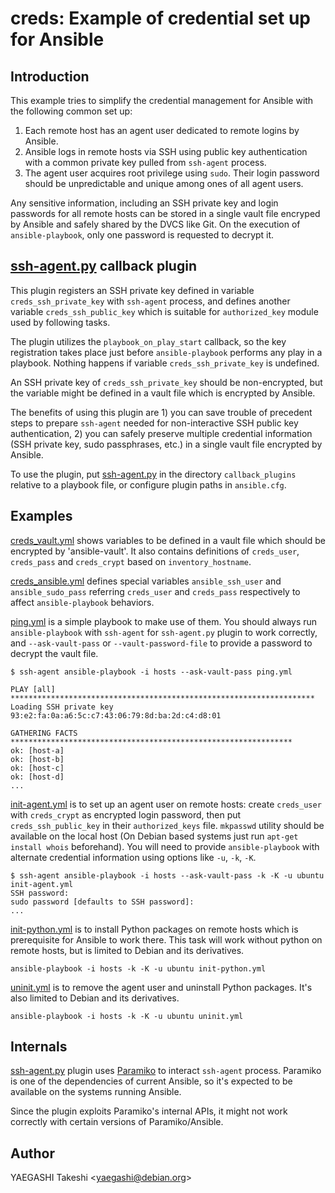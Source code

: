 # creds: Example of credential set up for Ansible

## Introduction

This example tries to simplify the credential management for Ansible with the
following common set up:

  1. Each remote host has an agent user dedicated to remote logins by Ansible.
  2. Ansible logs in remote hosts via SSH using public key authentication with
     a common private key pulled from `ssh-agent` process.
  3. The agent user acquires root privilege using `sudo`.  Their login password
     should be unpredictable and unique among ones of all agent users.

Any sensitive information, including an SSH private key and login passwords for
all remote hosts can be stored in a single vault file encryped by Ansible and
safely shared by the DVCS like Git.  On the execution of `ansible-playbook`,
only one password is requested to decrypt it.

## [ssh-agent.py](callback_plugins/ssh-agent.py) callback plugin

This plugin registers an SSH private key defined in variable
`creds_ssh_private_key` with `ssh-agent` process, and defines another variable
`creds_ssh_public_key` which is suitable for `authorized_key` module used by
following tasks.

The plugin utilizes the `playbook_on_play_start` callback, so the key
registration takes place just before `ansible-playbook` performs any play in a
playbook.  Nothing happens if variable `creds_ssh_private_key` is undefined.

An SSH private key of `creds_ssh_private_key` should be non-encrypted, but the
variable might be defined in a vault file which is encrypted by Ansible.

The benefits of using this plugin are 1) you can save trouble of precedent
steps to prepare `ssh-agent` needed for non-interactive SSH public key
authentication, 2) you can safely preserve multiple credential information (SSH
private key, sudo passphrases, etc.) in a single vault file encrypted by
Ansible.

To use the plugin, put [ssh-agent.py](callback_plugins/ssh-agent.py) in the
directory `callback_plugins` relative to a playbook file, or configure plugin
paths in `ansible.cfg`.

## Examples

[creds_vault.yml](creds_vault.yml) shows variables to be defined in a vault
file which should be encrypted by 'ansible-vault'.  It also contains
definitions of `creds_user`, `creds_pass` and `creds_crypt` based on
`inventory_hostname`.

[creds_ansible.yml](creds_ansible.yml) defines special variables
`ansible_ssh_user` and `ansible_sudo_pass` referring `creds_user` and
`creds_pass` respectively to affect `ansible-playbook` behaviors.

[ping.yml](ping.yml) is a simple playbook to make use of them.  You should
always run `ansible-playbook` with `ssh-agent` for `ssh-agent.py` plugin to
work correctly, and `--ask-vault-pass` or `--vault-password-file` to provide a
password to decrypt the vault file.

```
$ ssh-agent ansible-playbook -i hosts --ask-vault-pass ping.yml

PLAY [all] ******************************************************************** 
Loading SSH private key 93:e2:fa:0a:a6:5c:c7:43:06:79:8d:ba:2d:c4:d8:01

GATHERING FACTS *************************************************************** 
ok: [host-a]
ok: [host-b]
ok: [host-c]
ok: [host-d]
...
```

[init-agent.yml](init-agent.yml) is to set up an agent user on remote hosts:
create `creds_user` with `creds_crypt` as encrypted login password, then put
`creds_ssh_public_key` in their `authorized_keys` file.  `mkpasswd` utility
should be available on the local host (On Debian based systems just run
`apt-get install whois` beforehand).  You will need to provide
`ansible-playbook` with alternate credential information using options like
`-u`, `-k`, `-K`.

```
$ ssh-agent ansible-playbook -i hosts --ask-vault-pass -k -K -u ubuntu init-agent.yml
SSH password: 
sudo password [defaults to SSH password]: 
...
``` 

[init-python.yml](init-python.yml) is to install Python packages on remote
hosts which is prerequisite for Ansible to work there.  This task will work
without python on remote hosts, but is limited to Debian and its derivatives.

```
ansible-playbook -i hosts -k -K -u ubuntu init-python.yml
```

[uninit.yml](uninit.yml) is to remove the agent user and uninstall Python
packages.  It's also limited to Debian and its derivatives.

```
ansible-playbook -i hosts -k -K -u ubuntu uninit.yml
```

## Internals

[ssh-agent.py](callback_plugins/ssh-agent.py) plugin uses
[Paramiko](http://www.paramiko.org) to interact `ssh-agent` process.  Paramiko
is one of the dependencies of current Ansible, so it's expected to be available
on the systems running Ansible.

Since the plugin exploits Paramiko's internal APIs, it might not work correctly
with certain versions of Paramiko/Ansible.

## Author

YAEGASHI Takeshi <<yaegashi@debian.org>>
